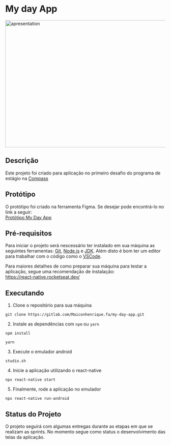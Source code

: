 # My day App

<img alt="apresentation" src="/my-day-app.gif" width="650" height="400" />

## Descrição

Este projeto foi criado para aplicação no primeiro desafio do programa de estágio na <a href="https://compass.uol/">Compass</a>

## Protótipo

O protótipo foi criado na ferramenta Figma. Se desejar pode encontrá-lo no link a seguir:<br> <a href="https://www.figma.com/file/ESgzjPoyLTn15hi8Io6iVI/1%C2%AA-Sprint?node-id=1%3A336">Protótipo My Day App</a>

## Pré-requisitos

Para iniciar o projeto será nescessário ter instalado em sua máquina as seguintes ferramentas:
[Git](https://git-scm.com), [Node.js](https://nodejs.org/en/) e [JDK](https://www.oracle.com/br/java/technologies/javase/jdk11-archive-downloads.html). Além disto é bom ter um editor para trabalhar com o código como o [VSCode](https://code.visualstudio.com/).

Para maiores detalhes de como preparar sua máquina para testar a aplicação, segue uma recomendação de instalação:<br> https://react-native.rocketseat.dev/

## Executando

1. Clone o repositório para sua máquina

```
git clone https://gitlab.com/Maiconhenrique.fa/my-day-app.git
```

2. Instale as dependências com `npm` ou `yarn`

```
npm install
```

```
yarn
```

3. Execute o emulador android

```
studio.sh
```

4. Inicie a aplicação utilizando o react-native

```
npx react-native start
```

5. Finalmente, rode a aplicação no emulador

```
npx react-native run-android
```

## Status do Projeto

O projeto seguirá com algumas entregas durante as etapas em que se realizam as sprints. No momento segue como status o desenvolvimento das telas da aplicação.
